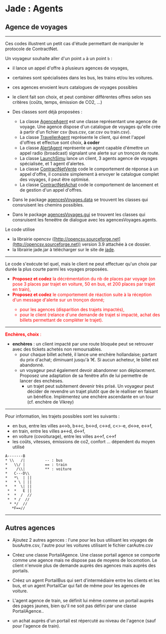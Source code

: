 # Jade : Agents 

## Agence de voyages

---

Ces codes illustrent un petit cas d'étude permettant de manipuler le protocole de ContractNet.

Un voyageur souhaite aller d'un point `a` à un point `b` :
- il lance un appel d'offre à plusieurs agences de voyages, 
- certaines sont spécialisées dans les bus, les trains et/ou les voitures.
- ces agences envoient leurs catalogues de voyages possibles
- le client fait son choix, et peut combiner différentes offres selon ses critères (coûts, temps, émission de CO2, ...)


- Des classes sont déjà proposées : 
    - La classe [AgenceAgent](https://github.com/EmmanuelADAM/jade/blob/master/agentsVoyage/agents/AgenceAgent.java) est une classe représentant une agence de voyage. Une agence dispose d'un catalogue de voyages qu'elle crée à partir d'un fichier csv (bus.csv, car.csv ou train.csv).
    - La classe [TravellerAgent](https://github.com/EmmanuelADAM/jade/blob/master/agentsVoyage/agents/TravellerAgent.java) représente le client, qui émet l'appel d'offres et effectue sont choix, **à coder**
    - La classe [AlertAgent](https://github.com/EmmanuelADAM/jade/blob/master/agentsVoyage/agents/AlertAgent.java) représente un agent capable d'émettre un appel radio (broadcast) signalant une alerte sur un tronçon de route.
    - La classe [LaunchSimu](https://github.com/EmmanuelADAM/jade/blob/master/agentsVoyage/launch/LaunchSimu.java) lance un client, 3 agents agence de voyages spécialisée, et 1 agent d'alertes.
    - La classe [ContractNetVente](https://github.com/EmmanuelADAM/jade/blob/master/agentsVoyage/comportements/ContractNetVente.java) code le comportement de réponse à un appel d'offre, il consiste simplement à envoyer le catalogue complet des voyages, il peut être optimisé.
    - La classe [ContractNetAchat](https://github.com/EmmanuelADAM/jade/blob/master/agentsVoyage/comportements/ContractNetAchat.java) code le comportement de lancement et de gestion d'un appel d'offres.  

- Dans le package [agencesVoyages.data](https://github.com/EmmanuelADAM/jade/tree/master/agentsVoyage/data) se trouvent les classes qui consruisent les chemins possibles.
- Dans le package [agencesVoyages.gui](https://github.com/EmmanuelADAM/jade/tree/master/agentsVoyage/gui) se trouvent les classes qui consruisent les feneêtre de dialogue avec les agencesVoyages.agents.

Le code utilise 
 - la librairie opencsv ([http://opencsv.sourceforge.net](http://opencsv.sourceforge.net)) version 3.9 attachée à ce dossier.
 - la librairie jade.jar à télécharger sur le site de [jade](https://jade.tilab.com).
-----
Le code s'exécute tel quel, mais le client ne peut effectuer qu'un choix par durée la plus courte parmi les voyages proposées.  
- <span style='color:red'> **Proposez et codez** la décrémentation du nb de places par voyage (on pose 3 places par trajet en voiture, 50 en bus, et 200 places par trajet en train),</span>
- <span style='color:red'>  **Proposez et codez** le comportement de réaction suite à la réception d'un message d'alerte sur un tronçon donné; 
  - pour les agences (disparition des trajets impactés), 
  - pour le client (relance d'une demande de trajet si impacté, achat des billets permettant de compléter le trajet). </span>

-----

<span style='color:red'>**Enchères, choix** : </span>
- **enchères** : un client impacté par une route bloquée peut se retrouver avec des tickets achetés non remoursables.
  - pour chaque billet acheté, il lance une enchère hollandaise; partant du prix d'achat; diminuant jusqu'à 1€. Si aucun acheteur, le billet est abandonné.
  - un voyageur peut également devoir abandonner son déplacement. Proposez une adaptation de sa fenêtre afin de lui permettre de lancer des enchèses.
    - un trajet peut subitement devenir très prisé. Un voyageur peut décider de revendre un trajet plutôt que de le réalliser en faisant un bénéfice. Implémentez une enchère ascendante en un tour (cf. enchère de Vikrey)

---

Pour information, les trajets possibles sont les suivants : 
- en bus, entre les villes a<->b, b<->c, b<->d, c<->d, c<>-e, d<->e, e<->f, 
- en train, entre les villes a<->d, d<->f, 
- en voiture (covoiturage), entre les villes a<->f, c<->f
- les coûts, vitesses, émissions de co2, confort ... dépendent du moyen utilisé

```
A-------B
* \\   /|         -- : bus
*   \\/ |         == : train
*    /\\|         ** : voiture
*   C---D\\
*   *\  | ||
*   * \ | ||
*   *  \| || 
 *  *   E ||
 *  *  /  //
 *  * /  //
  * */  //
   *F==//
```

---

## Autres agences 
- Ajoutez 2 autres agences : l'une pour les bus utilisant les voyages de busAutre.csv, l'autre pour les voitures utilisant le fichier carAutre.csv
- Créez une classe PortailAgence. Une classe portail agence se comporte comme une agence mais ne dispose pas de moyens de locomotion. Le client n'envoie plus de demande auprès des agences mais auprès des portails.
- Créez un agent PortailBus qui sert d'intermédiaire entre les clients et les bus, et un agent PortailCar qui fait de même pour les agences de voiture. 
- L'agent agence de train, se définit lui même comme un portail auprès des pages jaunes, bien qu'il ne soit pas défini par une classe PortailAgence..

- un achat auprès d'un portail est répercuté au niveau de l'agence (sauf pour l'agence de train).


